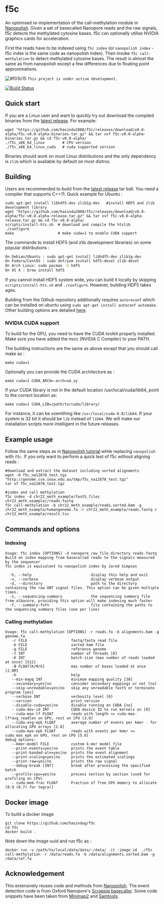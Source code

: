 # f5c

An optimised re-implementation of the call-methylation module in [Nanopolish](https://github.com/jts/nanopolish). Given a set of basecalled Nanopore reads and the raw signals, f5c detects the methylated cytosine bases. f5c can optionally utilise NVIDIA graphics cards for acceleration.

First the reads have to be indexed using `f5c index` (or `nanopolish index` - f5c index is the same code as nanopolish index). Then invoke `f5c call-methylation` to detect methylated cytosine bases. The result is almost the same as from nanopolish except a few differences due to floating point approximations.

![#f03c15](https://placehold.it/15/f03c15/000000?text=+) `This project is under active development.`

[![Build Status](https://travis-ci.org/hasindu2008/f5c.svg?branch=master)](https://travis-ci.org/hasindu2008/f5c)

## Quick start

If you are a Linux user and want to quickly try out download the compiled binaries from the [latest release](https://github.com/hasindu2008/f5c/releases). For example:
```
wget "https://github.com/hasindu2008/f5c/releases/download/v0.0-alpha/f5c-v0.0-alpha-binaries.tar.gz" && tar xvf f5c-v0.0-alpha-binaries.tar.gz && cd f5c-v0.0-alpha/
./f5c_x86_64_linux        # CPU version
./f5c_x86_64_linux_cuda   # cuda supported version
```
Binaries should work on most Linux distributions and the only dependency is `zlib` which is available by default on most distros.

## Building

Users are recommended to build from the  [latest release](https://github.com/hasindu2008/f5c/releases) tar ball. You need a compiler that supports C++11. Quick example for Ubuntu :
```
sudo apt-get install libhdf5-dev zlib1g-dev   #install HDF5 and zlib development library
wget "https://github.com/hasindu2008/f5c/releases/download/v0.0-alpha/f5c-v0.0-alpha-release.tar.gz" && tar xvf f5c-v0.0-alpha-release.tar.gz && cd f5c-v0.0-alpha/
scripts/install-hts.sh  # download and compile the htslib
./configure             
make                    # make cuda=1 to enable CUDA support
```
The commands to install HDF5 (and zlib development libraries) on some popular distributions :
```sh
On Debian/Ubuntu : sudo apt-get install libhdf5-dev zlib1g-dev
On Fedora/CentOS : sudo dnf/yum install hdf5-devel zlib-devel
On Arch Linux: sudo pacman -S hdf5
On OS X : brew install hdf5
```
If you cannot install HDF5 system wide, you can build it locally by skipping `scripts/install-hts.sh` and `./configure`. However, building HDF5 takes ages.

Building from the Github repository additionally requires `autoreconf` which can be installed on ubuntu using `sudo apt-get install autoconf automake`.
Other building options are detailed [here](building.md).

### NVIDIA CUDA support

To build for the GPU, you need to have the CUDA toolkit properly installed. Make sure you have added the nvcc (NVIDIA C Compiler) to your PATH.  

The building instructions are the same as above except that you should call make as :
```
make cuda=1
```
Optionally you can provide the CUDA architecture as :
```
make cuda=1 CUDA_ARCH=-arch=sm_xy
```
If your CUDA library is not in the default location /usr/local/cuda/lib64, point to the correct location as:
```
make cuda=1 CUDA_LIB=/path/to/cuda/library/
```
For instance, it can be soemthing like `/usr/local/cuda-8.0/lib64`. If your system is 32 bit it should be `lib` instead of `lib64`.
We will make our installation scripts more intelligent in the future releases.

## Example usage

Follow the same steps as in [Nanopolish tutorial](https://nanopolish.readthedocs.io/en/latest/quickstart_call_methylation.html) while replacing `nanopolish` with `f5c`. If you only want to perform a quick test of f5c without aligning reads :
```
#download and extract the dataset including sorted alignments
wget -O f5c_na12878_test.tgz "http://genome.cse.unsw.edu.au/tmp/f5c_na12878_test.tgz"
tar xf f5c_na12878_test.tgz

#index and call methylation
f5c index -d chr22_meth_example/fast5_files chr22_meth_example//reads.fastq
f5c call-methylation -b chr22_meth_example/reads.sorted.bam -g chr22_meth_example/humangenome.fa -r chr22_meth_example/reads.fastq > chr22_meth_example/result.tsv
```

## Commands and options

### Indexing

```
Usage: f5c index [OPTIONS] -d nanopore_raw_file_directory reads.fastq
Build an index mapping from basecalled reads to the signals measured by the sequencer
f5c index is equivalent to nanopolish index by Jared Simpson

  -h, --help                           display this help and exit
  -v, --verbose                        display verbose output
  -d, --directory                      path to the directory containing the raw ONT signal files. This option can be given multiple times.
  -s, --sequencing-summary             the sequencing summary file from albacore, providing this option will make indexing much faster
  -f, --summary-fofn                   file containing the paths to the sequencing summary files (one per line)
```

### Calling methylation

```
Usage: f5c call-methylation [OPTIONS] -r reads.fa -b alignments.bam -g genome.fa
   -r FILE                    fastq/fasta read file
   -b FILE                    sorted bam file
   -g FILE                    reference genome
   -t INT                     number of threads [8]
   -K INT                     batch size (max number of reads loaded at once) [512]
   -B FLOAT[K/M/G]            max number of bases loaded at once [2.0M]
   -h                         help
   --min-mapq INT             minimum mapping quality [30]
   --secondary=yes|no         consider secondary mappings or not [no]
   --skip-unreadable=yes|no   skip any unreadable fast5 or terminate program [yes]
   --verbose INT              verbosity level [0]
   --version                  print version
   --disable-cuda=yes|no      disable running on CUDA [no]
   - cuda-dev-id INT          CUDA device ID to run kernels on [0]
   --cuda-max-lf FLOAT        reads with length <= cuda-max-lf*avg_readlen on GPU, rest on CPU [3.0]
   --cuda-avg-epk FLOAT       average number of events per kmer - for allocating GPU arrays [2.0]
   --cuda-max-epk FLOAT       reads with events per kmer <= cuda_max_epk on GPU, rest on CPU [5.0]
debug options:
   --kmer-model FILE          custom k-mer model file
   --print-events=yes|no      prints the event table
   --print-banded-aln=yes|no  prints the event alignment
   --print-scaling=yes|no     prints the estimated scalings
   --print-raw=yes|no         prints the raw signal
   --debug-break [INT]        break after processing the specified batch
   --profile-cpu=yes|no       process section by section (used for profiling on CPU)
   - cuda-mem-frac FLOAT      Fraction of free GPU memory to allocate [0.9 (0.7) for tegra)]
```

## Docker image

To build a docker image
```
git clone https://github.com/hasindug/f5c
cd f5c
docker build .
```
Note down the image uuid and run f5c as :
```
docker run -v /path/to/local/data/data/:/data/ -it :image_id  ./f5c call-methylation -r /data/reads.fa -b /data/alignments.sorted.bam -g /data/ref.fa
```

## Acknowledgement
This extensively reuses code and methods from [Nanopolish](https://github.com/jts/nanopolish).
The event detection code is from Oxford Nanopore's [Scrappie basecaller](https://github.com/nanoporetech/scrappie).
Some code snippets have been taken from [Minimap2](https://github.com/lh3/minimap2) and [Samtools](http://samtools.sourceforge.net/).
